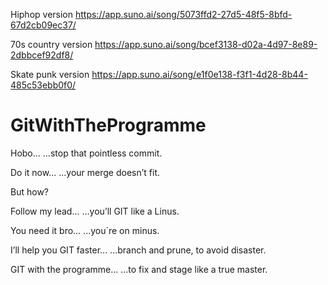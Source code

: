 Hiphop version https://app.suno.ai/song/5073ffd2-27d5-48f5-8bfd-67d2cb09ec37/

70s country version https://app.suno.ai/song/bcef3138-d02a-4d97-8e89-2dbbcef92df8/

Skate punk version https://app.suno.ai/song/e1f0e138-f3f1-4d28-8b44-485c53ebb0f0/


# GitWithTheProgramme

Hobo...
...stop that pointless commit.

Do it now... 
...your merge doesn’t fit.

But how?

Follow my lead...
...you’ll GIT like a Linus.

You need it bro...
...you´re on minus.

I’ll help you GIT faster...
...branch and prune, to avoid disaster.

GIT with the programme...
...to fix and stage like a true master.
